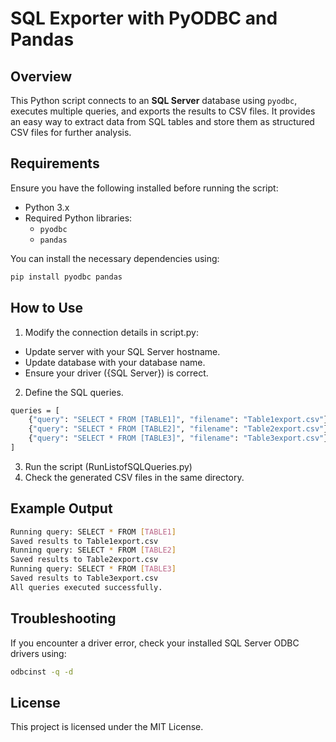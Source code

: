 # SQL Exporter with PyODBC and Pandas

## Overview
This Python script connects to an **SQL Server** database using `pyodbc`, executes multiple queries, and exports the results to CSV files. It provides an easy way to extract data from SQL tables and store them as structured CSV files for further analysis.

## Requirements
Ensure you have the following installed before running the script:

- Python 3.x
- Required Python libraries:
  - `pyodbc`
  - `pandas`

You can install the necessary dependencies using:
```sh
pip install pyodbc pandas
```

## How to Use
1. Modify the connection details in script.py:

- Update server with your SQL Server hostname.
- Update database with your database name.
- Ensure your driver ({SQL Server}) is correct.

2. Define the SQL queries.
   
```sh
queries = [
    {"query": "SELECT * FROM [TABLE1]", "filename": "Table1export.csv"},
    {"query": "SELECT * FROM [TABLE2]", "filename": "Table2export.csv"},
    {"query": "SELECT * FROM [TABLE3]", "filename": "Table3export.csv"}
]
```
3. Run the script (RunListofSQLQueries.py)
4. Check the generated CSV files in the same directory.

## Example Output

```sh
Running query: SELECT * FROM [TABLE1]
Saved results to Table1export.csv
Running query: SELECT * FROM [TABLE2]
Saved results to Table2export.csv
Running query: SELECT * FROM [TABLE3]
Saved results to Table3export.csv
All queries executed successfully.
```

## Troubleshooting

If you encounter a driver error, check your installed SQL Server ODBC drivers using:

```sh
odbcinst -q -d
```

## License

This project is licensed under the MIT License.


